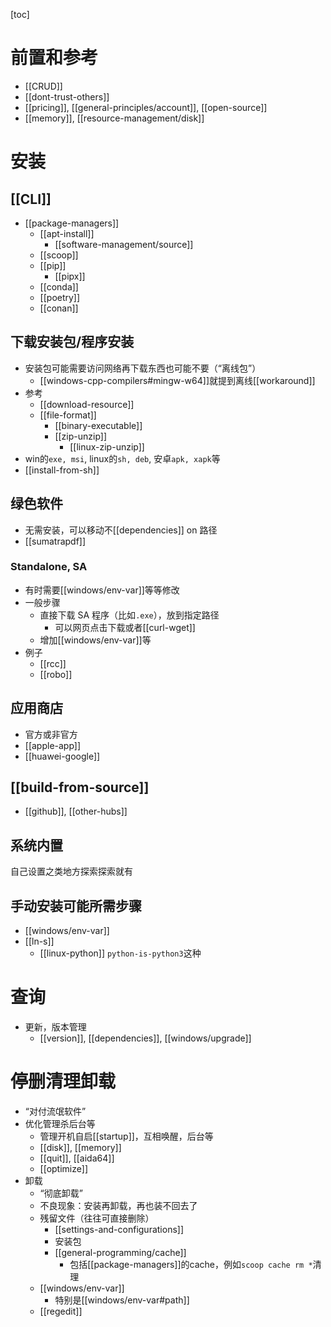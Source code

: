 [toc]
# 前置和参考
- [[CRUD]]
- [[dont-trust-others]]
- [[pricing]], [[general-principles/account]], [[open-source]]
- [[memory]], [[resource-management/disk]]
# 安装
## [[CLI]]
- [[package-managers]]
  - [[apt-install]]
    - [[software-management/source]]
  - [[scoop]]
  - [[pip]]
    - [[pipx]]
  - [[conda]]
  - [[poetry]]
  - [[conan]]
## 下载安装包/程序安装
- 安装包可能需要访问网络再下载东西也可能不要（“离线包”）
  - [[windows-cpp-compilers#mingw-w64]]就提到离线[[workaround]]
- 参考
  - [[download-resource]]
  - [[file-format]]
    - [[binary-executable]]
    - [[zip-unzip]]
      - [[linux-zip-unzip]]
- win的`exe, msi`, linux的`sh, deb`, 安卓`apk, xapk`等
- [[install-from-sh]]
## 绿色软件
- 无需安装，可以移动不[[dependencies]] on 路径
- [[sumatrapdf]]
### Standalone, SA
- 有时需要[[windows/env-var]]等等修改
- 一般步骤
  - 直接下载 SA 程序（比如`.exe`），放到指定路径
    - 可以网页点击下载或者[[curl-wget]]
  - 增加[[windows/env-var]]等
- 例子
  - [[rcc]]
  - [[robo]]
## 应用商店
- 官方或非官方
- [[apple-app]]
- [[huawei-google]]
## [[build-from-source]]
- [[github]], [[other-hubs]]
## 系统内置
自己设置之类地方探索探索就有
## 手动安装可能所需步骤
- [[windows/env-var]]
- [[ln-s]]
  - [[linux-python]] `python-is-python3`这种
# 查询
- 更新，版本管理
  - [[version]], [[dependencies]], [[windows/upgrade]]
# 停删清理卸载
- “对付流氓软件”
- 优化管理杀后台等
  - 管理开机自启[[startup]]，互相唤醒，后台等
  - [[disk]], [[memory]]
  - [[quit]], [[aida64]]
  - [[optimize]]
- 卸载
  - “彻底卸载”
  - 不良现象：安装再卸载，再也装不回去了
  - 残留文件（往往可直接删除）
    - [[settings-and-configurations]]
    - 安装包
    - [[general-programming/cache]]
      - 包括[[package-managers]]的cache，例如`scoop cache rm *`清理
  - [[windows/env-var]]
    - 特别是[[windows/env-var#path]]
  - [[regedit]]